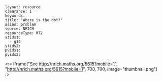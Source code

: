 ````
layout: resource
clearance: 1
keywords:
title: 'Where is the dot?'
alias: problem
source: NRICH
resourceType: RT2
stids1: 
  - g15
stids2:
pvids1:
pvids2:

````

<:= iframe("See http://nrich.maths.org/5615?mobile=1", "http://nrich.maths.org/5615?mobile=1", 700, 700, image="thumbnail.png") :>